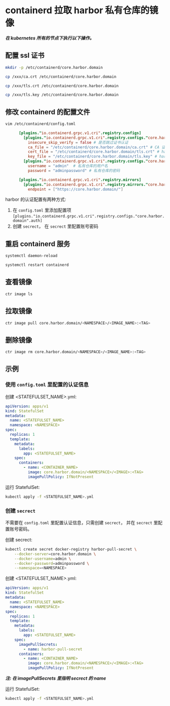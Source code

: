 # containerd 拉取 harbor 私有仓库的镜像

***在 kubernetes 所有的节点下执行以下操作。***

##  配置 ssl 证书

```bash
mkdir -p /etc/containerd/core.harbor.domain

cp /xxx/ca.crt /etc/containerd/core.harbor.domain

cp /xxx/tls.crt /etc/containerd/core.harbor.domain

cp /xxx/tls.key /etc/containerd/core.harbor.domain
```

## 修改 containerd 的配置文件

```bash
vim /etc/containerd/config.toml
```

```toml
      [plugins."io.containerd.grpc.v1.cri".registry.configs]
        [plugins."io.containerd.grpc.v1.cri".registry.configs."core.harbor.domain".tls]
          insecure_skip_verify = false # 是否跳过证书认证
          ca_file = "/etc/containerd/core.harbor.domain/ca.crt" # CA 证书
          cert_file = "/etc/containerd/core.harbor.domain/tls.crt" # harbor 证书
          key_file = "/etc/containerd/core.harbor.domain/tls.key" # harbor 私钥 
        [plugins."io.containerd.grpc.v1.cri".registry.configs."core.harbor.domain".auth]
          username = "admin"  # 私有仓库的用户名
          password = "adminpassword" # 私有仓库的密码

      [plugins."io.containerd.grpc.v1.cri".registry.mirrors]
        [plugins."io.containerd.grpc.v1.cri".registry.mirrors."core.harbor.domain"] # 配置私有仓库
          endpoint = ["https://core.harbor.domain/"]
```

harbor 的认证配置有两种方式:

1. 在 ```config.toml``` 里添加配置项 ```[plugins."io.containerd.grpc.v1.cri".registry.configs."core.harbor.domain".auth]```
2. 创建 ```secrect```， 在 ```secrect``` 里配置账号密码

## 重启 containerd 服务

```bash
systemctl daemon-reload

systemctl restart containerd
```

## 查看镜像

```bash
ctr image ls
```

## 拉取镜像

```bash
ctr image pull core.harbor.domain/<NAMESPACE>/<IMAGE_NAME>:<TAG>
```

## 删除镜像

```bash
ctr image rm core.harbor.domain/<NAMESPACE>/<IMAGE_NAME>:<TAG>
```

## 示例

### 使用 ```config.toml``` 里配置的认证信息

创建 <STATEFULSET_NAME>.yml:

```yml
apiVersion: apps/v1
kind: StatefulSet
metadata:
  name: <STATEFULSET_NAME>
  namespace: <NAMESPACE>
spec:
  replicas: 1
  template:
    metadata:
      labels:
        app: <STATEFULSET_NAME>
    spec:
      containers:
        - name: <CONTAINER_NAME>
          image: core.harbor.domain/<NAMESPACE>/<IMAGE>:<TAG>
          imagePullPolicy: IfNotPresent
```

运行 StatefulSet:

```bash
kubectl apply -f <STATEFULSET_NAME>.yml
```

### 创建 ```secrect```

不需要在 ```config.toml``` 里配置认证信息，只需创建 ```secrect```， 并在 ```secrect``` 里配置账号密码。

创建 secrect:

```bash
kubectl create secret docker-registry harbor-pull-secret \
    --docker-server=core.harbor.domain \
    --docker-username=admin \
    --docker-password=adminpassword \
    --namespace=<NAMESPACE>
```

创建 <STATEFULSET_NAME>.yml:

```yml
apiVersion: apps/v1
kind: StatefulSet
metadata:
  name: <STATEFULSET_NAME>
  namespace: <NAMESPACE>
spec:
  replicas: 1
  template:
    metadata:
      labels:
        app: <STATEFULSET_NAME>
    spec:
      imagePullSecrets:
        - name: harbor-pull-secret
      containers:
        - name: <CONTAINER_NAME>
          image: core.harbor.domain/<NAMESPACE>/<IMAGE>:<TAG>
          imagePullPolicy: IfNotPresent
```

***注: 在 imagePullSecrets 里指明 secrect 的 name***

运行 StatefulSet:

```bash
kubectl apply -f <STATEFULSET_NAME>.yml
```
